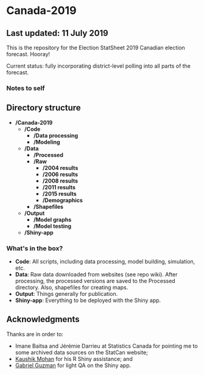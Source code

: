 # Canada-2019
## Last updated: 11 July 2019
This is the repository for the Election StatSheet 2019 Canadian election forecast. Hooray!

Current status: fully incorporating district-level polling into all parts of the forecast.

### Notes to self ###

## Directory structure
- **/Canada-2019**
  - **/Code**
    - **/Data processing**
    - **/Modeling**
  - **/Data**
    - **/Processed**
    - **/Raw**
      - **/2004 results**
      - **/2006 results**
      - **/2008 results**
      - **/2011 results**
      - **/2015 results**
      - **/Demographics**
    - **/Shapefiles**
  - **/Output**
    - **/Model graphs**
    - **/Model testing**
  - **/Shiny-app**

### What's in the box?
- **Code**: All scripts, including data processing, model building, simulation, etc.
- **Data**: Raw data downloaded from websites (see repo wiki). After processing, the processed versions are saved to the Processed directory. Also, shapefiles for creating maps.
- **Output**: Things generally for publication.
- **Shiny-app**: Everything to be deployed with the Shiny app.

## Acknowledgments
Thanks are in order to:
- Imane Baitsa and Jérémie Darrieu at Statistics Canada for pointing me to some archived data sources on the StatCan website;
- [Kaushik Mohan](https://github.com/kaushik12) for his R Shiny assistance; and
- [Gabriel Guzman](https://github.com/gabriel1200) for light QA on the Shiny app.